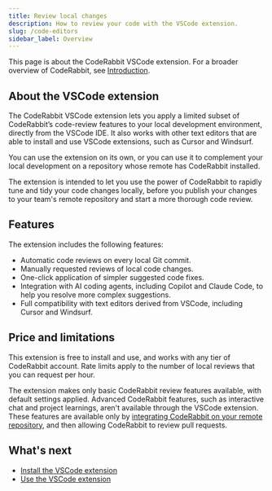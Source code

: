 ```yaml
---
title: Review local changes
description: How to review your code with the VSCode extension.
slug: /code-editors
sidebar_label: Overview
---
```


This page is about the CodeRabbit VSCode extension. For a broader overview of CodeRabbit, see [Introduction](/).

## About the VSCode extension

The CodeRabbit VSCode extension lets you apply a limited subset of CodeRabbit’s code-review features to your local development environment, directly from the VSCode IDE. It also works with other text editors that are able to install and use VSCode extensions, such as Cursor and Windsurf.

You can use the extension on its own, or you can use it to complement your local development on a repository whose remote has CodeRabbit installed.

The extension is intended to let you use the power of CodeRabbit to rapidly tune and tidy your code changes locally, before you publish your changes to your team's remote repository and start a more thorough code review.

## Features

The extension includes the following features:

- Automatic code reviews on every local Git commit.
- Manually requested reviews of local code changes.
- One-click application of simpler suggested code fixes.
- Integration with AI coding agents, including Copilot and Claude Code, to help you resolve more complex suggestions.
- Full compatibility with text editors derived from VSCode, including Cursor and Windsurf.

## Price and limitations

This extension is free to install and use, and works with any tier of CodeRabbit account. Rate limits apply to the number of local reviews that you can request per hour.

The extension makes only basic CodeRabbit review features available, with default settings applied. Advanced CodeRabbit features, such as interactive chat and project learnings, aren't available through the VSCode extension. These features are available only by [integrating CodeRabbit on your remote repository](/platforms), and then allowing CodeRabbit to review pull requests.

## What's next

- [Install the VSCode extension](/guides/install-vscode)
- [Use the VSCode extension](/guides/use-vscode)
